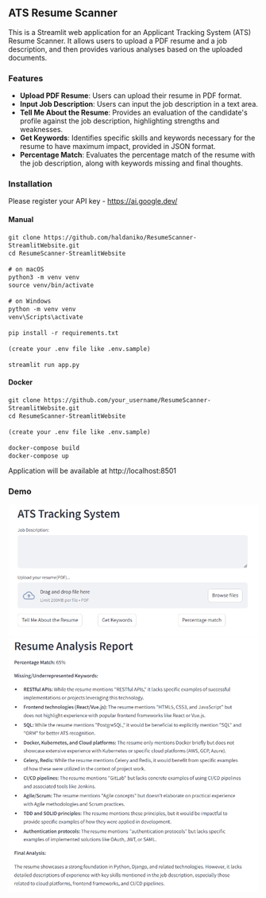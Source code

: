 ## ATS Resume Scanner

This is a Streamlit web application for an Applicant Tracking System (ATS) Resume Scanner. It allows users to upload a PDF resume and a job description, and then provides various analyses based on the uploaded documents.

### Features

- **Upload PDF Resume**: Users can upload their resume in PDF format.
- **Input Job Description**: Users can input the job description in a text area.
- **Tell Me About the Resume**: Provides an evaluation of the candidate's profile against the job description, highlighting strengths and weaknesses.
- **Get Keywords**: Identifies specific skills and keywords necessary for the resume to have maximum impact, provided in JSON format.
- **Percentage Match**: Evaluates the percentage match of the resume with the job description, along with keywords missing and final thoughts.

### Installation

Please register your API key - https://ai.google.dev/

#### Manual
```
git clone https://github.com/haldaniko/ResumeScanner-StreamlitWebsite.git
cd ResumeScanner-StreamlitWebsite

# on macOS
python3 -m venv venv
source venv/bin/activate

# on Windows
python -m venv venv
venv\Scripts\activate

pip install -r requirements.txt

(create your .env file like .env.sample)

streamlit run app.py
```
#### Docker
``` 
git clone https://github.com/your_username/ResumeScanner-StreamlitWebsite.git
cd ResumeScanner-StreamlitWebsite

(create your .env file like .env.sample)

docker-compose build
docker-compose up
```

Application will be available at http://localhost:8501

### Demo
![demo_0.png](demo/demo_0.png)
![demo_1.png](demo/demo_1.png)
